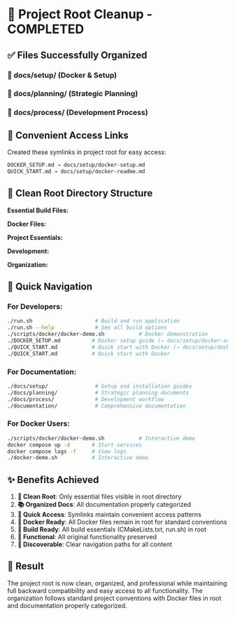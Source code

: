 # 🎯 Project Root Cleanup - COMPLETED

## ✅ Files Successfully Organized

### 📁 docs/setup/ (Docker & Setup)

### 📁 docs/planning/ (Strategic Planning)

### 📁 docs/process/ (Development Process)

## 🔗 Convenient Access Links

Created these symlinks in project root for easy access:

```bash
DOCKER_SETUP.md → docs/setup/docker-setup.md
QUICK_START.md → docs/setup/docker-readme.md
```

## 📂 Clean Root Directory Structure

**Essential Build Files:**

**Docker Files:**

**Project Essentials:**

**Development:**

**Organization:**

## 🚀 Quick Navigation

### For Developers:
```bash
./run.sh                    # Build and run application
./run.sh --help             # See all build options
./scripts/docker/docker-demo.sh           # Docker demonstration
./DOCKER_SETUP.md          # Docker setup guide (→ docs/setup/docker-setup.md)
./QUICK_START.md           # Quick start with Docker (→ docs/setup/docker-readme.md)
./QUICK_START.md           # Quick start with Docker
```

### For Documentation:
```bash
./docs/setup/               # Setup and installation guides
./docs/planning/            # Strategic planning documents
./docs/process/             # Development workflow
./documentation/            # Comprehensive documentation
```

### For Docker Users:
```bash
./scripts/docker/docker-demo.sh           # Interactive demo
docker compose up -d       # Start services
docker compose logs -f     # View logs
./docker-demo.sh           # Interactive demo
```

## ✨ Benefits Achieved

1. **🧹 Clean Root**: Only essential files visible in root directory
2. **📚 Organized Docs**: All documentation properly categorized
3. **🔗 Quick Access**: Symlinks maintain convenient access patterns
4. **🐳 Docker Ready**: All Docker files remain in root for standard conventions
5. **🔧 Build Ready**: All build essentials (CMakeLists.txt, run.sh) in root
6. **🚀 Functional**: All original functionality preserved
7. **📖 Discoverable**: Clear navigation paths for all content

## 🎉 Result

The project root is now clean, organized, and professional while maintaining full backward compatibility and easy access to all functionality. The organization follows standard project conventions with Docker files in root and documentation properly categorized.
